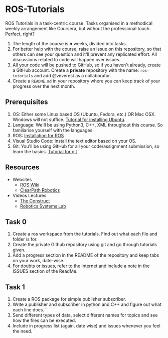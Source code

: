 # ROS-Tutorials
ROS Tutorials in a task-centric course. Tasks organised in a methodical weekly arrangement like Coursera, but without the professional touch. Perfect, right? 

1. The length of the course is **n** weeks, divided into tasks. 
2. For better help with the course, raise an issue on this repository, so that others can see your question and it'll prevent any replicated effort. All discussions related to code will happen over issues.
3. All your code will be pushed to GitHub, so if you haven't already, create a GitHub account. Create a **private** repository with the name: `ros-tutorials` and add @veverest as a collaborator. 
4. Create a `README.md` in your repository where you can keep track of your progress over the next month. 

## Prerequisites
1. OS: Either some Linux based OS (Ubuntu, Fedora, etc.) OR Mac OSX. Windows
  will not suffice. [Tutorial for installing Ubuntu](https://tutorials.ubuntu.com/tutorial/tutorial-install-ubuntu-desktop).
2. Language: We'll be using Python3, C++, XML throughout this course. So familiarise yourself with the languages.
3. ROS:  [Installation for ROS](http://wiki.ros.org/ROS/Installation)
4. Visual Studio Code: Install the text editor based on your OS. 
5. Git: You'll be using GitHub for all your code/assignment submission, so learn the basics.  [Tutorial for git](https://www.atlassian.com/git/tutorials) 

## Resources
* Websites
	* [ROS Wiki](wiki.ros.org)
	* [ClearPath Robotics](clearpathrobotics.com/assets/guides/kinetic/ros/#)
* Videos Lectures
    * [The Construct](https://www.youtube.com/playlist?list=PLK0b4e05LnzZWg_7QrIQWyvSPX2WN2ncc)
    * [Robotics Systems Lab](https://www.youtube.com/playlist?list=PLE-BQwvVGf8HOvwXPgtDfWoxd4Cc6ghiP)
    
## Task 0 
1. Create a ros workspace from the tutorials. Find out what each file and folder is for. 
2. Create the private Github repository using git and go through tutorials given. 
3. Add a progress section in the README of the repository and keep tabs on your work, date-wise. 
4. For doubts or issues, refer to the internet and include a note in the ISSUES section of the ReadMe. 

## Task 1
1. Create a ROS package for simple publisher subscriber. 
2. Write a publisher and subscriber in python and C++ and figure out what each line does. '
3. Send different types of data, select different names for topics and see how the files can be executed. 
4. Include in progress list (again, date wise) and issues whenever you feel the need. 
